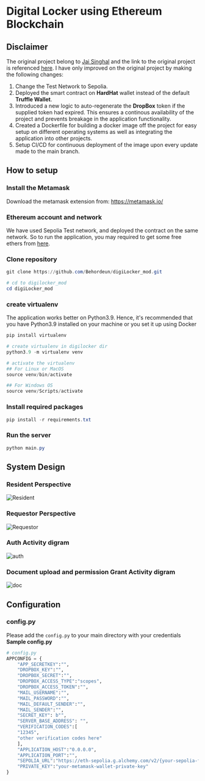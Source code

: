 
# Digital Locker using Ethereum Blockchain

## Disclaimer

The original project belong to [Jai Singhal](https://www.linkedin.com/in/jai-singhal/) and the link to the original project is referenced [here](https://github.com/jai-singhal/digiLocker). I have only improved on the original project by making the following changes:

1. Change the Test Network to Sepolia.
2. Deployed the smart contract on **HardHat** wallet instead of the default **Truffle Wallet**.
3. Introduced a new logic to auto-regenerate the __DropBox__ token if the supplied token had expired. This ensures a continous availability of the project and prevents breakage in the application functionality.
4. Created a Dockerfile for building a docker image off the project for easy setup on different operating systems as well as integrating the application into other projects.
5. Setup CI/CD for continuous deployment of the image upon every update made to the main branch.

## How to setup

### Install the Metamask

Download the metamask extension from: https://metamask.io/

### Ethereum account and network

We have used Sepolia Test network, and deployed the contract on the same network. So to run the application, you may required to get some free ethers from [here](https://sepoliafaucet.com/).

### Clone repository

```powershell
git clone https://github.com/Behordeun/digiLocker_mod.git

# cd to digilocker_mod
cd digiLocker_mod
```

### create virtualenv

The application works better on Python3.9. Hence, it's recommended that you have Python3.9 installed on your machine or you set it up using Docker

```powershell
pip install virtualenv

# create virtualenv in digilocker dir
python3.9 -m virtualenv venv

# activate the virtualenv
## For Linux or MacOS
source venv/bin/activate

## For Windows OS
source venv/Scripts/activate
```

### Install required packages

```powershell
pip install -r requirements.txt
```

### Run the server

```powershell
python main.py
```

## System Design

### Resident Perspective

![Resident](https://i.imgur.com/2Lrcsux.png)

### Requestor Perspective

![Requestor](https://i.imgur.com/QAuXW5V.png)

### Auth Activity digram

![auth](https://i.imgur.com/SjtrkUV.png)

### Document upload and permission Grant Activity digram

![doc](https://i.imgur.com/LeaB6zf.png)

## Configuration

### config.py

Please add the `config.py` to your main directory with your credentials
**Sample config.py**

```python
# config.py
APPCONFIG = {
    "APP_SECRETKEY":"",
    "DROPBOX_KEY":"",
    "DROPBOX_SECRET":"",
    "DROPBOX_ACCESS_TYPE":"scopes",
    "DROPBOX_ACCESS_TOKEN":"",
    "MAIL_USERNAME":"",
    "MAIL_PASSWORD":"",
    "MAIL_DEFAULT_SENDER":"",
    "MAIL_SENDER":"",
    "SECRET_KEY": b"",
    "SERVER_BASE_ADDRESS": "",
    "VERIFICATION_CODES":[
	"12345",
	"other verification codes here"
    ],
    "APPLICATION_HOST":"0.0.0.0",
    "APPLICATION_PORT":"",
    "SEPOLIA_URL":"https://eth-sepolia.g.alchemy.com/v2/{your-sepolia-faucet-accound-id}",
    "PRIVATE_KEY":"your-metamask-wallet-private-key"
}
```
